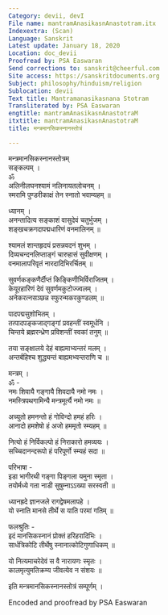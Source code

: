 ```yaml
---
Category: devii, devI
File name: mantramAnasikasnAnastotram.itx
Indexextra: (Scan)
Language: Sanskrit
Latest update: January 18, 2020
Location: doc_devii
Proofread by: PSA Easwaran
Send corrections to: sanskrit@cheerful.com
Site access: https://sanskritdocuments.org
Subject: philosophy/hinduism/religion
Sublocation: devii
Text title: Mantramanasikasnana Stotram
Transliterated by: PSA Easwaran
engtitle: mantramAnasikasnAnastotraM
itxtitle: mantramAnasikasnAnastotraM
title: मन्त्रमानसिकस्नानस्तोत्रं

---
```

  
 मन्त्रमानसिकस्नानस्तोत्रम्   
सङ्कल्पम् ।  
ॐ  
अलिनीलघनश्यामं नलिनायतलोचनम् ।  
स्मरामि पुण्डरीकाक्षं तेन स्नातो भवाम्यहम्  ॥  
  
ध्यानम् ।  
अनन्तादित्य सङ्काशं वासुदेवं चतुर्भुजम् ।  
शङ्खचक्रगदापद्मधारिणं वनमालिनम् ॥  
  
श्यामलं शान्तहृदयं प्रसन्नवदनं शुभम् ।  
दिव्यचन्दनलिप्ताङ्गं चारुहासं सुवीक्षणम् ।  
वनमालापरिवृतं नारदादिभिरर्चितम् ॥  
  
सुवर्णकङ्कणैर्दीप्तं किङ्किणीभिर्विराजितम् ।  
केयूरहारिणं देवं सुवर्णमकुटोज्ज्वलम् ।  
अनेकरत्नसञ्छन्न स्फुरन्मकरकुण्डलम् ॥  
  
पादपद्मसुशोभितम् ।  
तत्पादपङ्कजाद्गङ्गां प्रवहन्तीं स्वमूर्धनि ।  
चिन्तये ब्रह्मरन्ध्रेण प्रविशन्तीं स्वकां तनुम् ॥  
  
तया सङ्क्षालये देहं बाह्यमाभ्यन्तरं मलम् ।  
अन्तर्बहिश्च शुद्ध्यन्तं बाह्यमभ्यन्तराणि च ॥  
  
मन्त्रम् ।  
ॐ -  
नमः शिवायै गङ्गायै शिवदायै नमो नमः ।  
नमस्त्रिपथगामिन्यै मन्त्रमूर्त्यै नमो नमः ॥  
  
अच्युतो हमनन्तो हं गोविन्दो हमहं हरिः ।  
आनादो हमशेषो हं अजो हममृतो स्म्यहम् ॥  
  
नित्यो हं निर्विकल्पो हं निराकारो हमव्ययः ।  
सच्चिदानन्दरूपो हं परिपूर्णो स्म्यहं सदा ॥  
  
परिभाषा -  
इडा भागीरथी गङ्गा पिङ्गला यमुना स्मृता ।  
तयोर्मध्ये गता नाडी सुषुम्नाऽऽख्या सरस्वती ॥  
  
ध्यानह्रदे ज्ञानजले रागद्वेषमलापहे ।  
यो स्नाति मानसे तीर्थे स याति परमां गतिम् ॥  
  
फलश्रुतिः -  
इदं मानसिकस्नानं प्रोक्तं हरिहरादिभिः ।  
सार्धत्रिकोटि तीर्थेषु स्नानात्कोटिगुणाधिकम् ॥  
  
यो नित्यमाचरेदेवं स वै नारायणः स्मृतः ।  
कालमृत्युमतिक्रम्य जीवत्येव न संशयः ॥  
  
इति मन्त्रमानसिकस्नानस्तोत्रं सम्पूर्णम् ।   
  
Encoded and proofread by PSA Easwaran  
  
